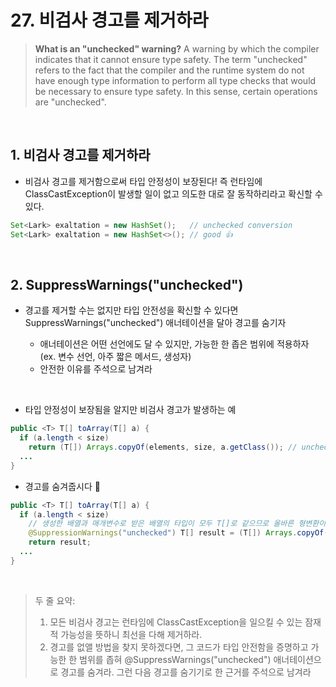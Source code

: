 # 27. 비검사 경고를 제거하라

> **What is an "unchecked" warning?**
> A warning by which the compiler indicates that it cannot ensure type safety. The term "unchecked" refers to the fact that the compiler and the runtime system do not have enough type information to perform all type checks that would be necessary to ensure type safety. In this sense, certain operations are "unchecked". 

<br>

## 1. 비검사 경고를 제거하라

* 비검사 경고를 제거함으로써 타입 안정성이 보장된다! 즉 런타임에 ClassCastException이 발생할 일이 없고 의도한 대로 잘 동작하리라고 확신할 수 있다.

```java
Set<Lark> exaltation = new HashSet();   // unchecked conversion
Set<Lark> exaltation = new HashSet<>(); // good 👍
```

<br>

## 2. SuppressWarnings("unchecked")

* 경고를 제거할 수는 없지만 타입 안전성을 확신할 수 있다면 SuppressWarnings("unchecked") 애너테이션을 달아 경고를 숨기자

  * 애너테이션은 어떤 선언에도 달 수 있지만, 가능한 한 좁은 범위에 적용하자 (ex. 변수 선언, 아주 짧은 메서드, 생성자)
  * 안전한 이유를 주석으로 남겨라

<br>

* 타입 안정성이 보장됨을 알지만 비검사 경고가 발생하는 예

```java
public <T> T[] toArray(T[] a) {
  if (a.length < size)
    return (T[]) Arrays.copyOf(elements, size, a.getClass()); // unchecked cast warning
  ...
}
```
* 경고를 숨겨줍시다 🥳
```java
public <T> T[] toArray(T[] a) {
  if (a.length < size)
    // 생성한 배열과 매개변수로 받은 배열의 타입이 모두 T[]로 같으므로 올바른 형변환이다.
    @SuppressionWarnings("unchecked") T[] result = (T[]) Arrays.copyOf(elements, size, a.getClass());
    return result;
  ...
}
```

<br>

> 두 줄 요약:
> 1) 모든 비검사 경고는 런타임에 ClassCastException을 일으킬 수 있는 잠재적 가능성을 뜻하니 최선을 다해 제거하라.
> 2) 경고를 없앨 방법을 찾지 못하겠다면, 그 코드가 타입 안전함을 증명하고 가능한 한 범위를 좁혀 @SuppressWarnings("unchecked") 애너테이션으로 경고를 숨겨라. 그런 다음 경고를 숨기기로 한 근거를 주석으로 남겨라
